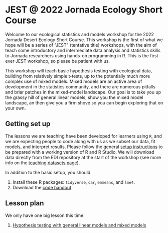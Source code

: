 # JEST @ 2022 Jornada Ecology Short Course

Welcome to our ecological statistics and models workshop for the 2022 Jornada Desert Ecology Short Course. This workshop is the first of what we hope will be a series of "JEST" (tentative title) workshops, with the aim of teach some introductory and intermediate data analysis and statistics skills to Jornada researchers using hands-on programming in R. This is the first-ever JEST workshop, so please be patient with us.

This workshop will teach basic hypothesis testing with ecological data, building from relatively simple t-tests, up to the potentially much more complex use of mixed models. Mixed models are an active area of development in the statistics community, and there are numerous pitfalls and briar patches in the mixed-model landscape. Our goal is to take you up the grassy hill of general linear models, show you the mixed model landscape, an then give you a firm shove so you can begin exploring that on your own.

## Getting set up

The lessons we are teaching have been developed for learners using `R`, and we are expecting people to code along with us as we subset our data, fit models, and interpret results. Please follow the general [setup instructions](./html/setup.html) to be prepared with a working version of R and R Studio. We will download data directly from the EDI repository at the start of the workshop (see more info on the [teaching datasets page](./html/teaching-datasets.html')). 

In addition to the basic setup, you should

1. Install these R packages: `tidyverse`, `car`, `emmeans`, and `lme4`.
2. Download the [code handout](./jesc-code-handout.R)

## Lesson plan

We only have one big lesson this time:

1. [Hypothesis testing with general linear models and mixed models](./html/hypothesis-testing-basics.html)
